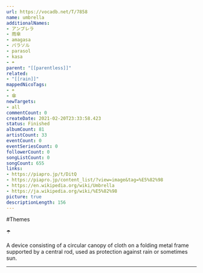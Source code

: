 ```yaml
---
url: https://vocadb.net/T/7858
name: umbrella
additionalNames: 
- アンブレラ
- 雨傘
- amagasa
- パラソル 
- parasol
- kasa
- ☂
parent: "[[parentless]]"
related:
- "[[rain]]"
mappedNicoTags:
- ☂
- 傘
newTargets:
- all
commentCount: 0
createDate: 2021-02-20T23:33:58.423
status: Finished
albumCount: 81
artistCount: 33
eventCount: 0
eventSeriesCount: 0
followerCount: 0
songListCount: 0
songCount: 655
links: 
- https://piapro.jp/t/DitQ
- https://piapro.jp/content_list/?view=image&tag=%E5%82%98
- https://en.wikipedia.org/wiki/Umbrella
- https://ja.wikipedia.org/wiki/%E5%82%98
picture: true
descriptionLength: 156
---
```


#Themes

☂️

A device consisting of a circular canopy of cloth on a folding metal frame supported by a central rod, used as protection against rain or sometimes sun.

---

